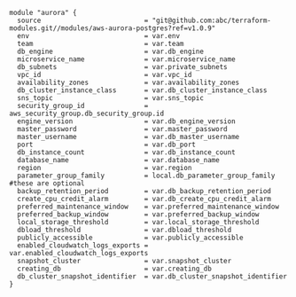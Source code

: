     module "aurora" {
      source                          = "git@github.com:abc/terraform-modules.git//modules/aws-aurora-postgres?ref=v1.0.9"
      env                             = var.env
      team                            = var.team
      db_engine                       = var.db_engine
      microservice_name               = var.microservice_name
      db_subnets                      = var.private_subnets
      vpc_id                          = var.vpc_id
      availability_zones              = var.availability_zones
      db_cluster_instance_class       = var.db_cluster_instance_class
      sns_topic                       = var.sns_topic
      security_group_id               = aws_security_group.db_security_group.id
      engine_version                  = var.db_engine_version
      master_password                 = var.master_password
      master_username                 = var.db_master_username
      port                            = var.db_port
      db_instance_count               = var.db_instance_count
      database_name                   = var.database_name
      region                          = var.region
      parameter_group_family          = local.db_parameter_group_family #these are optional
      backup_retention_period         = var.db_backup_retention_period
      create_cpu_credit_alarm         = var.db_create_cpu_credit_alarm
      preferred_maintenance_window    = var.preferred_maintenance_window
      preferred_backup_window         = var.preferred_backup_window
      local_storage_threshold         = var.local_storage_threshold
      dbload_threshold                = var.dbload_threshold
      publicly_accessible             = var.publicly_accessible
      enabled_cloudwatch_logs_exports = var.enabled_cloudwatch_logs_exports
      snapshot_cluster                = var.snapshot_cluster
      creating_db                     = var.creating_db
      db_cluster_snapshot_identifier  = var.db_cluster_snapshot_identifier
    }